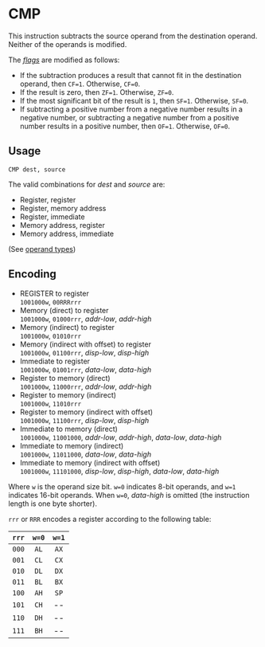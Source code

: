 # CMP

This instruction subtracts the source operand from the destination operand. Neither of the operands is modified.

The [_flags_](../cpu#flags) are modified as follows:

- If the subtraction produces a result that cannot fit in the destination operand, then `CF=1`. Otherwise, `CF=0`.
- If the result is zero, then `ZF=1`. Otherwise, `ZF=0`.
- If the most significant bit of the result is `1`, then `SF=1`. Otherwise, `SF=0`.
- If subtracting a positive number from a negative number results in a negative number, or subtracting a negative number from a positive number results in a positive number, then `OF=1`. Otherwise, `OF=0`.

## Usage

```vonsim
CMP dest, source
```

The valid combinations for _dest_ and _source_ are:

- Register, register
- Register, memory address
- Register, immediate
- Memory address, register
- Memory address, immediate

(See [operand types](../assembly#operands))

## Encoding

- REGISTER to register  
  `1001000w`, `00RRRrrr`
- Memory (direct) to register  
  `1001000w`, `01000rrr`, _addr-low_, _addr-high_
- Memory (indirect) to register  
  `1001000w`, `01010rrr`
- Memory (indirect with offset) to register  
  `1001000w`, `01100rrr`, _disp-low_, _disp-high_
- Immediate to register  
  `1001000w`, `01001rrr`, _data-low_, _data-high_
- Register to memory (direct)  
  `1001000w`, `11000rrr`, _addr-low_, _addr-high_
- Register to memory (indirect)  
  `1001000w`, `11010rrr`
- Register to memory (indirect with offset)  
  `1001000w`, `11100rrr`, _disp-low_, _disp-high_
- Immediate to memory (direct)  
  `1001000w`, `11001000`, _addr-low_, _addr-high_, _data-low_, _data-high_
- Immediate to memory (indirect)  
  `1001000w`, `11011000`, _data-low_, _data-high_
- Immediate to memory (indirect with offset)  
  `1001000w`, `11101000`, _disp-low_, _disp-high_, _data-low_, _data-high_

Where `w` is the operand size bit. `w=0` indicates 8-bit operands, and `w=1` indicates 16-bit operands. When `w=0`, _data-high_ is omitted (the instruction length is one byte shorter).

`rrr` or `RRR` encodes a register according to the following table:

| `rrr` | `w=0` | `w=1` |
| :---: | :---: | :---: |
| `000` | `AL`  | `AX`  |
| `001` | `CL`  | `CX`  |
| `010` | `DL`  | `DX`  |
| `011` | `BL`  | `BX`  |
| `100` | `AH`  | `SP`  |
| `101` | `CH`  |  --   |
| `110` | `DH`  |  --   |
| `111` | `BH`  |  --   |
